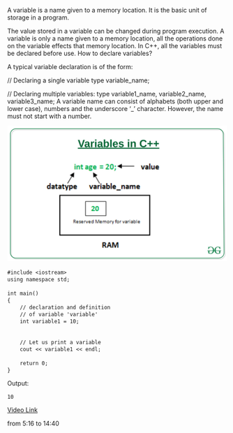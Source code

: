 A variable is a name given to a memory location. It is the basic unit of storage in a program.

The value stored in a variable can be changed during program execution.
A variable is only a name given to a memory location, all the operations done on the variable effects that memory location.
In C++, all the variables must be declared before use.
How to declare variables?

A typical variable declaration is of the form:

// Declaring a single variable
type variable_name;

// Declaring multiple variables:
type variable1_name, variable2_name, variable3_name;
A variable name can consist of alphabets (both upper and lower case), numbers and the underscore ‘_’ character. However, the name must not start with a number.

![Variables-in-C++](img/Variables-in-C-1.jpg)

```
#include <iostream>
using namespace std;
  
int main()
{
    // declaration and definition
    // of variable 'variable'
    int variable1 = 10;
  
  
    // Let us print a variable
    cout << variable1 << endl;
  
    return 0;
}
```

Output:
```
10
```

[Video Link](https://www.youtube.com/watch?v=jigb6W35zHc&list=PLu0W_9lII9agpFUAlPFe_VNSlXW5uE0YL&index=3)

from 5:16 to 14:40

